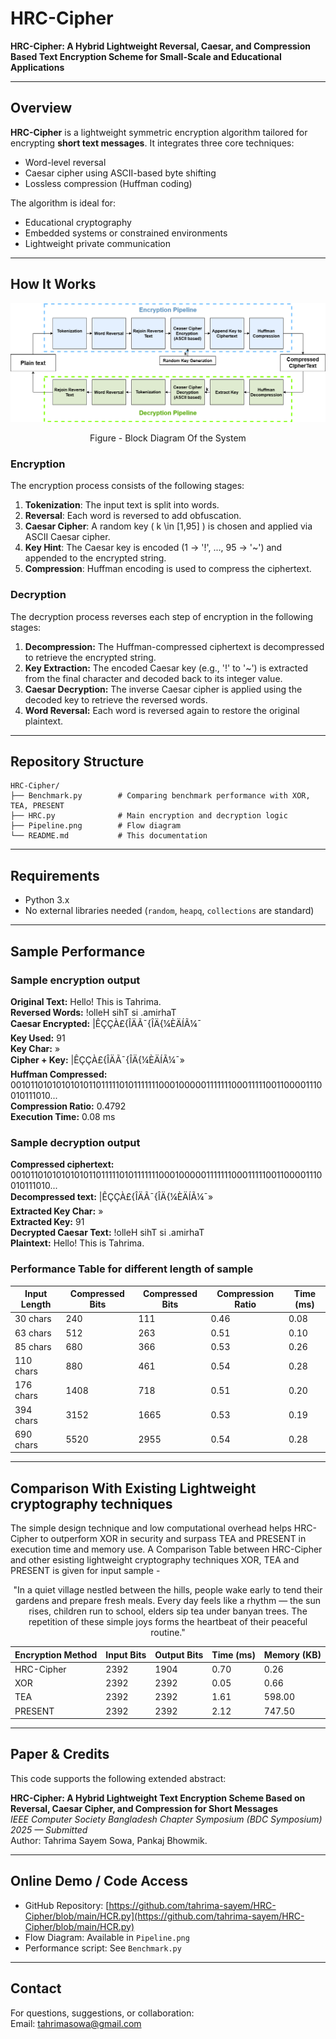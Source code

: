 # HRC-Cipher

**HRC-Cipher: A Hybrid Lightweight Reversal, Caesar, and Compression Based Text Encryption Scheme for Small-Scale and Educational Applications**

---

## Overview

**HRC-Cipher** is a lightweight symmetric encryption algorithm tailored for encrypting **short text messages**. It integrates three core techniques:

- Word-level reversal
- Caesar cipher using ASCII-based byte shifting
- Lossless compression (Huffman coding)

The algorithm is ideal for:
- Educational cryptography
- Embedded systems or constrained environments
- Lightweight private communication

---

## How It Works

![HRC-Cipher Flow Diagram](./Pipeline.png)
<p align="center">
  Figure - Block Diagram Of the System
</p>

### Encryption

The encryption process consists of the following stages:

1. **Tokenization**: The input text is split into words.
2. **Reversal**: Each word is reversed to add obfuscation.
3. **Caesar Cipher**: A random key \( k \in [1,95] \) is chosen and applied via ASCII Caesar cipher.
4. **Key Hint**: The Caesar key is encoded (1 → '!', ..., 95 → '~') and appended to the encrypted string.
5. **Compression**: Huffman encoding is used to compress the ciphertext.

### Decryption

The decryption process reverses each step of encryption in the following stages:

1. **Decompression:** The Huffman-compressed ciphertext is decompressed to retrieve the encrypted string.
2. **Key Extraction:** The encoded Caesar key (e.g., '!' to '~') is extracted from the final character and decoded back to its integer value.
3. **Caesar Decryption:** The inverse Caesar cipher is applied using the decoded key to retrieve the reversed words.
4. **Word Reversal:** Each word is reversed again to restore the original plaintext.

---

## Repository Structure

```
HRC-Cipher/
├── Benchmark.py        # Comparing benchmark performance with XOR, TEA, PRESENT
├── HRC.py              # Main encryption and decryption logic
├── Pipeline.png        # Flow diagram
└── README.md           # This documentation
```

---

## Requirements

- Python 3.x
- No external libraries needed (`random`, `heapq`, `collections` are standard)

---

## Sample Performance

### Sample encryption output
**Original Text:**       Hello! This is Tahrima.<br>
**Reversed Words:**      !olleH sihT si .amirhaT<br>
**Caesar Encrypted:**    |ÊÇÇÀ£{ÎÄÃ¯{ÎÄ{¼ÈÄÍÃ¼¯<br>
**Key Used:**            91<br>
**Key Char:**            »<br>
**Cipher + Key:**        |ÊÇÇÀ£{ÎÄÃ¯{ÎÄ{¼ÈÄÍÃ¼¯»<br>
**Huffman Compressed:**  00101101010101010110111110101111111000100000111111100011111001100001110010111010...<br>
**Compression Ratio:**   0.4792<br>
**Execution Time:**      0.08 ms<br>

### Sample decryption output
**Compressed ciphertext:**  00101101010101010110111110101111111000100000111111100011111001100001110010111010...<br>
**Decompressed text:**      |ÊÇÇÀ£{ÎÄÃ¯{ÎÄ{¼ÈÄÍÃ¼¯»<br>
**Extracted Key Char:**     »<br>
**Extracted Key:**          91<br>
**Decrypted Caesar Text:**  !olleH sihT si .amirhaT<br>
**Plaintext:**              Hello! This is Tahrima.<br>

### Performance Table for different length of sample

| Input Length | Compressed Bits | Compressed Bits | Compression Ratio | Time (ms) |
|--------------|------------------|------------------|--------------------|-----------|
| 30 chars     | 240              | 111              | 0.46               | 0.08      |
| 63 chars     | 512              | 263              | 0.51               | 0.10      |
| 85 chars     | 680              | 366              | 0.53               | 0.26      |
| 110 chars    | 880              | 461              | 0.54               | 0.28      |
| 176 chars    | 1408             | 718              | 0.51               | 0.20      |
| 394 chars    | 3152             | 1665             | 0.53               | 0.19      |
| 690 chars    | 5520             | 2955             | 0.54               | 0.28      |

---

## Comparison With Existing Lightweight cryptography techniques
The simple design technique and low computational overhead helps HRC-Cipher to outperform XOR in security and surpass TEA and PRESENT in execution time and memory use. A Comparison Table between HRC-Cipher and other esisting lightweight cryptography techniques XOR, TEA and PRESENT is given for input sample -
<p align="center">
"In a quiet village nestled between the hills, people wake early to tend their gardens and prepare fresh meals. Every day feels like a rhythm — the sun rises, children run to school, elders sip tea under banyan trees. The repetition of these simple joys forms the heartbeat of their peaceful routine."
</p>

| Encryption Method | Input Bits | Output Bits | Time (ms) | Memory (KB) |
|-------------------|------------|-------------|-----------|-------------|
| HRC-Cipher        | 2392       | 1904        | 0.70      | 0.26        | 
| XOR               | 2392       | 2392        | 0.05      | 0.66        |
| TEA               | 2392       | 2392        | 1.61      | 598.00      |
| PRESENT           | 2392       | 2392        | 2.12      | 747.50      |

---

## Paper & Credits

This code supports the following extended abstract:

**HRC-Cipher: A Hybrid Lightweight Text Encryption Scheme Based on Reversal, Caesar Cipher, and Compression for Short Messages**  
*IEEE Computer Society Bangladesh Chapter Symposium (BDC Symposium) 2025 — Submitted*  
Author: Tahrima Sayem Sowa, Pankaj Bhowmik.

---

## Online Demo / Code Access

- GitHub Repository: [https://github.com/tahrima-sayem/HRC-Cipher/blob/main/HCR.py](https://github.com/tahrima-sayem/HRC-Cipher/blob/main/HCR.py)
- Flow Diagram: Available in `Pipeline.png`
- Performance script: See `Benchmark.py`

---

## Contact

For questions, suggestions, or collaboration:  
Email: tahrimasowa@gmail.com
